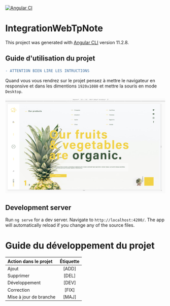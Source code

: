 [![Angular CI](https://github.com/RexT2507/Integration-Web-Tp-Note/actions/workflows/angular.yml/badge.svg)](https://github.com/RexT2507/Integration-Web-Tp-Note/actions/workflows/angular.yml)

# IntegrationWebTpNote

This project was generated with [Angular CLI](https://github.com/angular/angular-cli) version 11.2.8.

## Guide d'utilisation du projet

```diff
- ATTENTION BIEN LIRE LES INTRUCTIONS
```

Quand vous vous rendrez sur le projet pensez à mettre le navigateur en responsive et dans les dimentions `1920x1080` et mettre la souris en mode `Desktop`.

![Alt Text](./assets/resolution.PNG)

## Development server

Run `ng serve` for a dev server. Navigate to `http://localhost:4200/`. The app will automatically reload if you change any of the source files.

# Guide du développement du projet

| Action dans le projet |    Étiquette    |
| :---------------      |:---------------:|
| Ajout                 |      [ADD]      |
| Supprimer             |      [DEL]      |
| Développement         |      [DEV]      |
| Correction            |      [FIX]      |
| Mise à jour de branche|      [MAJ]      |
